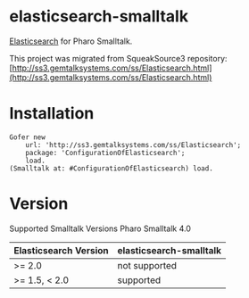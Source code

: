 # elasticsearch-smalltalk
[Elasticsearch](https://www.elastic.co/products/elasticsearch) for Pharo Smalltalk.

This project was migrated from SqueakSource3 repository: [http://ss3.gemtalksystems.com/ss/Elasticsearch.html](http://ss3.gemtalksystems.com/ss/Elasticsearch.html)


# Installation

```smalltalk
Gofer new
    url: 'http://ss3.gemtalksystems.com/ss/Elasticsearch';
    package: 'ConfigurationOfElasticsearch';
	load.
(Smalltalk at: #ConfigurationOfElasticsearch) load.
```

# Version

Supported Smalltalk Versions Pharo Smalltalk 4.0

| Elasticsearch Version | elasticsearch-smalltalk  |
| --------------------- | ------------------------ |
| >= 2.0                | not supported            |
| >= 1.5, < 2.0         | supported                |
